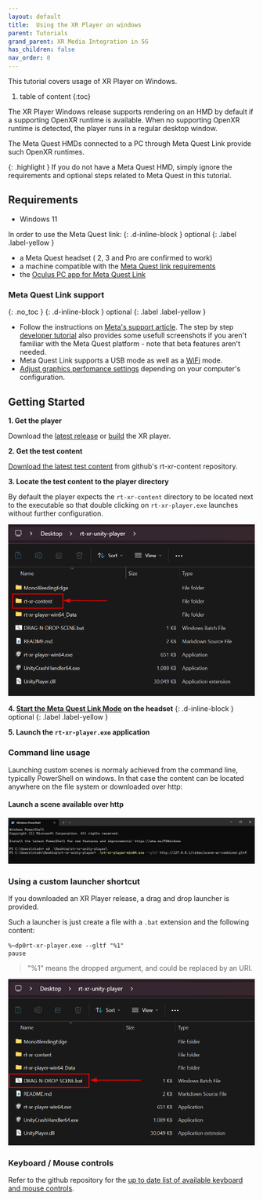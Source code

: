 ```yaml
---
layout: default
title:  Using the XR Player on windows
parent: Tutorials
grand_parent: XR Media Integration in 5G
has_children: false
nav_order: 0
---
```



This tutorial covers usage of XR Player on Windows.

1. table of content
{:toc}

The XR Player Windows release supports rendering on an HMD by default if a supporting OpenXR runtime is available.
When no supporting OpenXR runtime is detected, the player runs in a regular desktop window. 

The Meta Quest HMDs connected to a PC through Meta Quest Link provide such OpenXR runtimes.

{: .highlight }
If you do not have a Meta Quest HMD, simply ignore the requirements and optional steps related to Meta Quest in this tutorial.



## Requirements

- Windows 11


In order to use the Meta Quest link:
{: .d-inline-block }
optional 
{: .label .label-yellow }

- a Meta Quest headset ( 2, 3 and Pro are confirmed to work)
- a machine compatible with the [Meta Quest link requirements](https://www.meta.com/en-gb/help/quest/articles/headsets-and-accessories/oculus-link/requirements-quest-link/)
- the [Oculus PC app for Meta Quest Link](https://www.meta.com/en-gb/help/quest/articles/headsets-and-accessories/oculus-rift-s/install-app-for-link/)


### Meta Quest Link support
{: .no_toc }
{: .d-inline-block }
optional 
{: .label .label-yellow }

- Follow the instructions on [Meta's support article](https://www.meta.com/en-gb/help/quest/articles/headsets-and-accessories/oculus-rift-s/install-app-for-link/). The step by step [developer tutorial](https://developer.oculus.com/documentation/unity/unity-link/) also provides some usefull screenshots if you aren't familiar with the Meta Quest platform - note that beta features aren't needed.
- Meta Quest Link supports a USB mode as well as a [WiFi](https://www.meta.com/en-gb/help/quest/articles/headsets-and-accessories/oculus-link/connect-with-air-link/) mode. 
- [Adjust graphics perfomance settings](https://www.meta.com/en-gb/help/quest/articles/headsets-and-accessories/oculus-link/link-performance-preferences/) depending on your computer's configuration.


## Getting Started

**1. Get the player**

Download the [latest release](https://github.com/5G-MAG/rt-xr-unity-player/tags) or [build](https://github.com/5G-MAG/rt-xr-unity-player?tab=readme-ov-file#build) the XR player.


**2. Get the test content**

[Download the latest test content](https://github.com/5G-MAG/rt-xr-content/archive/refs/heads/main.zip) from github's rt-xr-content repository.

**3. Locate the test content to the player directory**

By default the player expects the `rt-xr-content` directory to be located next to the executable so that double clicking on `rt-xr-player.exe` launches without further configuration.

![XR player default content location](../images/xr-player-usage-locate-content.png)

**4.  [Start the Meta Quest Link Mode](#meta-quest-link-support) on the headset**
{: .d-inline-block }
optional 
{: .label .label-yellow }

**5. Launch the `rt-xr-player.exe` application**


### Command line usage

Launching custom scenes is normaly achieved from the command line, typically PowerShell on windows.
In that case the content can be located anywhere on the file system or downloaded over http:

#### Launch a scene available over http

![http scene](../images/xr-player-usage-cli-http.png)


### Using a custom launcher shortcut

If you downloaded an XR Player release, a drag and drop launcher is provided.

Such a launcher is just create a file with a `.bat` extension and the following content:
```
%~dp0rt-xr-player.exe --gltf "%1"
pause 
```

> "%1" means the dropped argument, and could be replaced by an URI.


![Drag and drop scene](../images/xr-player-usage-drag-n-drop-scene.png)


### Keyboard / Mouse controls 

Refer to the github repository for the [up to date list of available keyboard and mouse controls](https://github.com/5G-MAG/rt-xr-unity-player?tab=readme-ov-file#usage).
